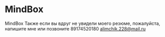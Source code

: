 # MindBox
MindBox
Также если вы вдруг не увидели моего резюме, пожалуйста, напишите мне или позвоните
89174520180
alimchik.228@mail.ru
